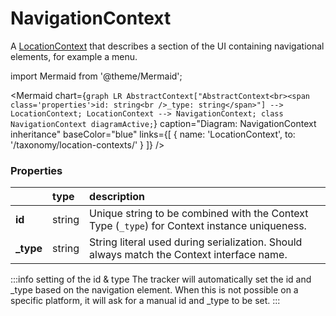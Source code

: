 # NavigationContext

A [LocationContext](/taxonomy/location-contexts/) that describes a section of the UI containing navigational elements, for example a menu.

import Mermaid from '@theme/Mermaid';

<Mermaid chart={`
	graph LR
		AbstractContext["AbstractContext<br><span class='properties'>id: string<br />_type: string</span>"] --> LocationContext;
		LocationContext --> NavigationContext;
    class NavigationContext diagramActive;
`} 
  caption="Diagram: NavigationContext inheritance" 
  baseColor="blue" 
  links={[
     { name: 'LocationContext', to: '/taxonomy/location-contexts/' }
 ]}
/>

### Properties
|           | type        | description
| :--       | :--         | :--           
| **id**    | string      | Unique string to be combined with the Context Type (`_type`) for Context instance uniqueness.
| **_type** | string      | String literal used during serialization. Should always match the Context interface name.

:::info setting of the id & type
The tracker will automatically set the id and _type based on the navigation element. When this is not possible on a specific platform, it will ask for a manual id and _type to be set.
:::